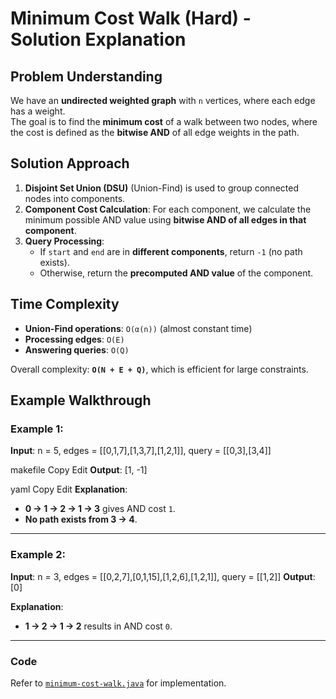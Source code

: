 # Minimum Cost Walk (Hard) - Solution Explanation

## Problem Understanding
We have an **undirected weighted graph** with `n` vertices, where each edge has a weight.  
The goal is to find the **minimum cost** of a walk between two nodes, where the cost is defined as the **bitwise AND** of all edge weights in the path.

## Solution Approach
1. **Disjoint Set Union (DSU)** (Union-Find) is used to group connected nodes into components.
2. **Component Cost Calculation**: For each component, we calculate the minimum possible AND value using **bitwise AND of all edges in that component**.
3. **Query Processing**:  
   - If `start` and `end` are in **different components**, return `-1` (no path exists).  
   - Otherwise, return the **precomputed AND value** of the component.

## Time Complexity
- **Union-Find operations**: `O(α(n))` (almost constant time)
- **Processing edges**: `O(E)`
- **Answering queries**: `O(Q)`

Overall complexity: **`O(N + E + Q)`**, which is efficient for large constraints.

## Example Walkthrough
### Example 1:
**Input**:
n = 5, edges = [[0,1,7],[1,3,7],[1,2,1]], query = [[0,3],[3,4]]

makefile
Copy
Edit
**Output**:
[1, -1]

yaml
Copy
Edit
**Explanation**:
- **0 → 1 → 2 → 1 → 3** gives AND cost `1`.
- **No path exists from 3 → 4**.

---

### Example 2:
**Input**:
n = 3, edges = [[0,2,7],[0,1,15],[1,2,6],[1,2,1]], query = [[1,2]]
**Output**:
[0]


**Explanation**:
- **1 → 2 → 1 → 2** results in AND cost `0`.

---

### **Code**
Refer to [`minimum-cost-walk.java`](./minimum-cost-walk.java) for implementation.